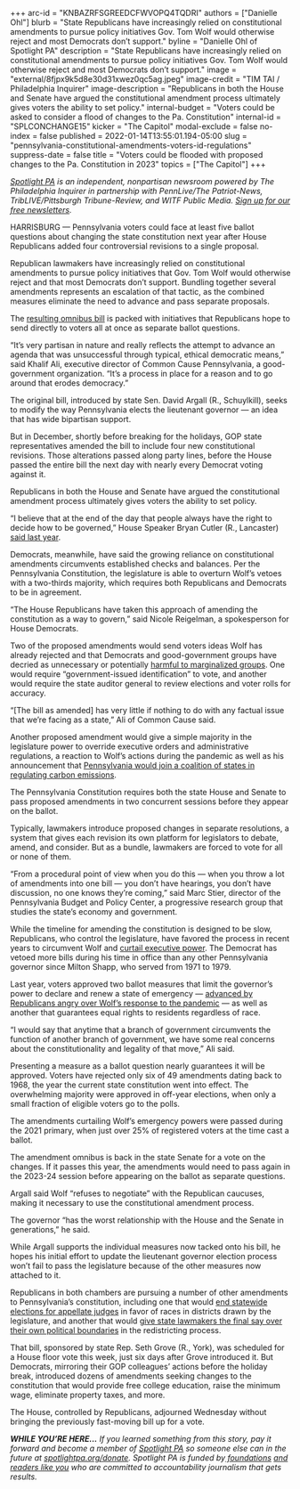 +++
arc-id = "KNBAZRFSGREEDCFWVOPQ4TQDRI"
authors = ["Danielle Ohl"]
blurb = "State Republicans have increasingly relied on constitutional amendments to pursue policy initiatives Gov. Tom Wolf would otherwise reject and most Democrats don’t support."
byline = "Danielle Ohl of Spotlight PA"
description = "State Republicans have increasingly relied on constitutional amendments to pursue policy initiatives Gov. Tom Wolf would otherwise reject and most Democrats don’t support."
image = "external/8fjpx9k5d8e30d31xwez0qc5ag.jpeg"
image-credit = "TIM TAI / Philadelphia Inquirer"
image-description = "Republicans in both the House and Senate have argued the constitutional amendment process ultimately gives voters the ability to set policy."
internal-budget = "Voters could be asked to consider a flood of changes to the Pa. Constitution"
internal-id = "SPLCONCHANGE15"
kicker = "The Capitol"
modal-exclude = false
no-index = false
published = 2022-01-14T13:55:01.194-05:00
slug = "pennsylvania-constitutional-amendments-voters-id-regulations"
suppress-date = false
title = "Voters could be flooded with proposed changes to the Pa. Constitution in 2023"
topics = ["The Capitol"]
+++

<a href="https://lesspage.com/"><i>Spotlight PA</i></a><i> is an independent, nonpartisan newsroom powered by The Philadelphia Inquirer in partnership with PennLive/The Patriot-News, TribLIVE/Pittsburgh Tribune-Review, and WITF Public Media. </i><a href="https://lesspage.com/newsletters"><i>Sign up for our free newsletters</i></a><i>.</i>

HARRISBURG — Pennsylvania voters could face at least five ballot questions about changing the state constitution next year after House Republicans added four controversial revisions to a single proposal.

Republican lawmakers have increasingly relied on constitutional amendments to pursue policy initiatives that Gov. Tom Wolf would otherwise reject and that most Democrats don’t support. Bundling together several amendments represents an escalation of that tactic, as the combined measures eliminate the need to advance and pass separate proposals.

The <a href="https://www.legis.state.pa.us/CFDOCS/Legis/PN/Public/btCheck.cfm?txtType=PDF&sessYr=2021&sessInd=0&billBody=S&billTyp=B&billNbr=0106&pn=1279">resulting omnibus bill</a> is packed with initiatives that Republicans hope to send directly to voters all at once as separate ballot questions.

<script src="https://lesspage.com/embed.js" async></script><div data-spl-embed-version="1" data-spl-src="https://lesspage.com/embeds/newsletter/"></div>

“It’s very partisan in nature and really reflects the attempt to advance an agenda that was unsuccessful through typical, ethical democratic means,” said Khalif Ali, executive director of Common Cause Pennsylvania, a good-government organization. “It’s a process in place for a reason and to go around that erodes democracy.”

The original bill, introduced by state Sen. David Argall (R., Schuylkill), seeks to modify the way Pennsylvania elects the lieutenant governor — an idea that has wide bipartisan support.

But in December, shortly before breaking for the holidays, GOP state representatives amended the bill to include four new constitutional revisions. Those alterations passed along party lines, before the House passed the entire bill the next day with nearly every Democrat voting against it.

Republicans in both the House and Senate have argued the constitutional amendment process ultimately gives voters the ability to set policy.

“I believe that at the end of the day that people always have the right to decide how to be governed,” House Speaker Bryan Cutler (R., Lancaster) <a href="http://www.repcutler.com/News/23993/Latest-News/House-Advances-Plan-to-Restore-Faith-in-Constitution">said last year</a>.

Democrats, meanwhile, have said the growing reliance on constitutional amendments circumvents established checks and balances. Per the Pennsylvania Constitution, the legislature is able to overturn Wolf’s vetoes with a two-thirds majority, which requires both Republicans and Democrats to be in agreement.

“The House Republicans have taken this approach of amending the constitution as a way to govern,” said Nicole Reigelman, a spokesperson for House Democrats.

Two of the proposed amendments would send voters ideas Wolf has already rejected and that Democrats and good-government groups have decried as unnecessary or potentially <a href="https://www.inquirer.com/politics/election/pennsylvania-voter-id-research-experts-20210706.html">harmful to marginalized groups</a>. One would require “government-issued identification” to vote, and another would require the state auditor general to review elections and voter rolls for accuracy.

“[The bill as amended] has very little if nothing to do with any factual issue that we’re facing as a state,” Ali of Common Cause said.

Another proposed amendment would give a simple majority in the legislature power to override executive orders and administrative regulations, a reaction to Wolf’s actions during the pandemic as well as his announcement that <a href="https://web.archive.org/web/20220425011408/https://stateimpact.npr.org/pennsylvania/2022/01/10/wolf-vetoes-measure-to-block-rggi-entrance/">Pennsylvania would join a coalition of states in regulating carbon emissions</a>.

The Pennsylvania Constitution requires both the state House and Senate to pass proposed amendments in two concurrent sessions before they appear on the ballot.

Typically, lawmakers introduce proposed changes in separate resolutions, a system that gives each revision its own platform for legislators to debate, amend, and consider. But as a bundle, lawmakers are forced to vote for all or none of them.

“From a procedural point of view when you do this — when you throw a lot of amendments into one bill — you don’t have hearings, you don’t have discussion, no one knows they’re coming,” said Marc Stier, director of the Pennsylvania Budget and Policy Center, a progressive research group that studies the state’s economy and government.

While the timeline for amending the constitution is designed to be slow, Republicans, who control the legislature, have favored the process in recent years to circumvent Wolf and <a href="https://lesspage.com/news/2021/05/pa-primary-2021-ballot-question-disaster-declaration-results/">curtail executive power</a>. The Democrat has vetoed more bills during his time in office than any other Pennsylvania governor since Milton Shapp, who served from 1971 to 1979.

Last year, voters approved two ballot measures that limit the governor’s power to declare and renew a state of emergency — <a href="https://lesspage.com/news/2021/05/pa-primary-2021-ballot-question-disaster-declaration-results/">advanced by Republicans angry over Wolf’s response to the pandemic</a> — as well as another that guarantees equal rights to residents regardless of race.

“I would say that anytime that a branch of government circumvents the function of another branch of government, we have some real concerns about the constitutionality and legality of that move,” Ali said.

Presenting a measure as a ballot question nearly guarantees it will be approved. Voters have rejected only six of 49 amendments dating back to 1968, the year the current state constitution went into effect. The overwhelming majority were approved in off-year elections, when only a small fraction of eligible voters go to the polls.

The amendments curtailing Wolf’s emergency powers were passed during the 2021 primary, when just over 25% of registered voters at the time cast a ballot.

The amendment omnibus is back in the state Senate for a vote on the changes. If it passes this year, the amendments would need to pass again in the 2023-24 session before appearing on the ballot as separate questions.

Argall said Wolf “refuses to negotiate” with the Republican caucuses, making it necessary to use the constitutional amendment process.

The governor “has the worst relationship with the House and the Senate in generations,” he said.

<script src="https://lesspage.com/embed.js" async></script><div data-spl-embed-version="1" data-spl-src="https://lesspage.com/embeds/donate/"></div>

While Argall supports the individual measures now tacked onto his bill, he hopes his initial effort to update the lieutenant governor election process won’t fail to pass the legislature because of the other measures now attached to it.

Republicans in both chambers are pursuing a number of other amendments to Pennsylvania’s constitution, including one that would <a href="https://lesspage.com/news/2021/01/pennsylvania-supreme-court-gerrymandering-judicial-districts/">end statewide elections for appellate judges</a> in favor of races in districts drawn by the legislature, and another that would <a href="https://lesspage.com/news/2022/01/pennsylvania-redistricting-legislative-panel-constitutional-map/">give state lawmakers the final say over their own political boundaries</a> in the redistricting process.

That bill, sponsored by state Rep. Seth Grove (R., York), was scheduled for a House floor vote this week, just six days after Grove introduced it. But Democrats, mirroring their GOP colleagues’ actions before the holiday break, introduced dozens of amendments seeking changes to the constitution that would provide free college education, raise the minimum wage, eliminate property taxes, and more.

The House, controlled by Republicans, adjourned Wednesday without bringing the previously fast-moving bill up for a vote.

<i><b>WHILE YOU’RE HERE...</b></i><i> If you learned something from this story, pay it forward and become a member of </i><a href="https://lesspage.com/"><i>Spotlight PA</i></a><i> so someone else can in the future at </i><a href="http://spotlightpa.org/donate"><i>spotlightpa.org/donate</i></a><i>. Spotlight PA is funded by</i><a href="https://lesspage.com/support"><i> foundations</i></a><i> </i><a href="https://lesspage.com/support"><i>and readers like you</i></a><i> who are committed to accountability journalism that gets results.</i>
